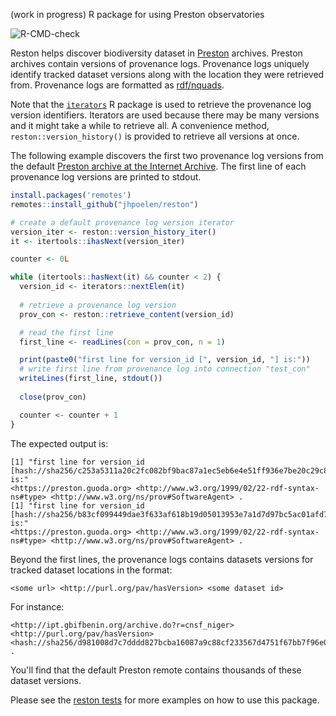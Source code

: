 (work in progress) R package for using Preston observatories

![R-CMD-check](https://github.com/jhpoelen/reston/workflows/R-CMD-check/badge.svg)

Reston helps discover biodiversity dataset in [Preston](https://preston.guoda.bio) archives. Preston archives contain versions of provenance logs. Provenance logs uniquely identify tracked dataset versions along with the location they were retrieved from. Provenance logs are formatted as [rdf/nquads](https://www.w3.org/TR/n-quads/). 

Note that the [```iterators```](https://cran.r-project.org/package=iterators) R package is used to retrieve the provenance log version identifiers. Iterators are used because there may be many versions and it might take a while to retrieve all. A convenience method, ```reston::version_history()``` is provided to retrieve all versions at once.  

The following example discovers the first two provenance log versions from the default [Preston archive at the Internet Archive](https://archive.org/details/biodiversity-dataset-archives). The first line of each provenance log versions are printed to stdout.  

```R
install.packages('remotes')
remotes::install_github("jhpoelen/reston")

# create a default provenance log version iterator
version_iter <- reston::version_history_iter()
it <- itertools::ihasNext(version_iter)

counter <- 0L

while (itertools::hasNext(it) && counter < 2) {
  version_id <- iterators::nextElem(it)
  
  # retrieve a provenance log version
  prov_con <- reston::retrieve_content(version_id)

  # read the first line
  first_line <- readLines(con = prov_con, n = 1)

  print(paste0("first line for version_id [", version_id, "] is:"))
  # write first line from provenance log into connection "test_con"
  writeLines(first_line, stdout())
  
  close(prov_con)

  counter <- counter + 1
}
```
The expected output is:

```
[1] "first line for version_id [hash://sha256/c253a5311a20c2fc082bf9bac87a1ec5eb6e4e51ff936e7be20c29c8e77dee55] is:"
<https://preston.guoda.org> <http://www.w3.org/1999/02/22-rdf-syntax-ns#type> <http://www.w3.org/ns/prov#SoftwareAgent> .
[1] "first line for version_id [hash://sha256/b83cf099449dae3f633af618b19d05013953e7a1d7d97bc5ac01afd7bd9abe5d] is:"
<https://preston.guoda.org> <http://www.w3.org/1999/02/22-rdf-syntax-ns#type> <http://www.w3.org/ns/prov#SoftwareAgent> .
```

Beyond the first lines, the provenance logs contains datasets versions for tracked dataset locations in the format:

```
<some url> <http://purl.org/pav/hasVersion> <some dataset id>
```

For instance:

```
<http://ipt.gbifbenin.org/archive.do?r=cnsf_niger> <http://purl.org/pav/hasVersion> <hash://sha256/d981008d7c7dddd827bcba16087a9c88cf233567d4751f67bb7f96e0756f2c9c> .
```

You'll find that the default Preston remote contains thousands of these dataset versions.

Please see the [reston tests](tree/master/tests/testthat) for more examples on how to use this package.
